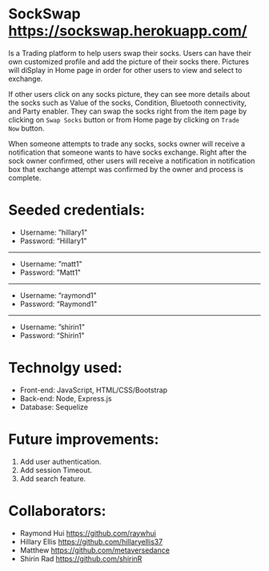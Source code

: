 # SockSwap  https://sockswap.herokuapp.com/
Is a Trading platform to help users swap their socks. Users can have their own customized profile and add the picture of their socks there. Pictures will diSplay in Home page in order for other users to view and select to exchange.

If other users click on any socks picture, they can see more details about the socks such as Value of the socks, Condition, Bluetooth connectivity, and Party enabler. They can swap the socks right from the item page by clicking on `Swap Socks` button or from Home page by clicking on `Trade Now` button.

When someone attempts to trade any socks, socks owner will receive a notification that someone wants to have socks exchange. Right after the sock owner confirmed, other users will receive a notification in notification box that exchange attempt was confirmed by the owner and process is complete.

# Seeded credentials: 

 - Username: ”hillary1"
 - Password: “Hillary1"

--------------------------
- Username: ”matt1"
- Password: ”Matt1"

--------------------------
- Username: ”raymond1"
- Password: “Raymond1"

--------------------------
- Username: ”shirin1"
- Password: “Shirin1"

# Technolgy used:
- Front-end: JavaScript, HTML/CSS/Bootstrap
- Back-end: Node, Express.js
- Database: Sequelize

# Future improvements:
1. Add user authentication.
2. Add session Timeout.
3. Add search feature.

# Collaborators:
* Raymond Hui https://github.com/raywhui
* Hillary Ellis https://github.com/hillaryellis37
* Matthew https://github.com/metaversedance
* Shirin Rad https://github.com/shirinR
